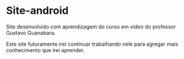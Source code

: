 # Site-android
 Site desenvolvido com aprendizagem do curso em video do professor Gustavo Guanabara.
 
 Este site futuramente irei continuar trabalhando nele para agregar mais conhecimento que irei aprender.
 
 
